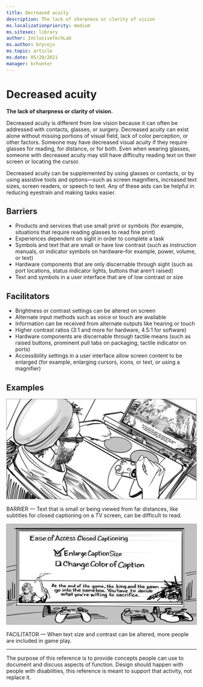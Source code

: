 ```yaml
---
title: Decreased acuity
description: The lack of sharpness or clarity of vision
ms.localizationpriority: medium
ms.sitesec: library
author: InclusiveTechLab
ms.author: brycejo 
ms.topic: article
ms.date: 05/20/2021
manager: krhunter
---
```


# Decreased acuity

**The lack of sharpness or clarity of vision.**

Decreased acuity is different from low vision because it can often be addressed with contacts, glasses, or surgery. Decreased acuity can exist alone without missing portions of visual field, lack of color perception, or other factors. Someone may have decreased visual acuity if they require glasses for reading, for distance, or for both. Even when wearing glasses, someone with decreased acuity may still have difficulty reading text on their screen or locating the cursor.

Decreased acuity can be supplemented by using glasses or contacts, or by using assistive tools and options—such as screen magnifiers, increased text sizes, screen readers, or speech to text. Any of these aids can be helpful in reducing eyestrain and making tasks easier.

## Barriers

* Products and services that use small print or symbols (for example, situations that require reading glasses to read fine print)​
* Experiences dependent on sight in order to complete a task​
* Symbols and text that are small or have low contrast (such as instruction manuals, or indicator symbols on hardware–for example, power, volume, or text)​
* Hardware components that are only discernable through sight (such as port locations, status indicator lights, buttons that aren’t raised)​
* Text and symbols in a user interface that are of low contrast or size​


## Facilitators

* Brightness or contrast settings can be altered on screen​
* Alternate input methods such as voice or touch are available​
* Information can be received from alternate outputs like hearing or touch
* Higher contrast ratios (3:1 and more for hardware, 4.5:1 for software)​
* Hardware components are discernable through tactile means (such as raised buttons, prominent pull tabs on packaging, tactile indicator on ports)​
* Accessibility settings in a user interface allow screen content to be enlarged (for example, enlarging cursors, icons, or text, or using a magnifier)​


## Examples

![A man sits across the room from a monitor. He’s looking at a paragraph of small text on the screen. In his hand is an Xbox controller, and he seems to be making a decision in a game.](images/Vision_DecreasedAcuity_Barrier.jpg)

BARRIER — Text that is small or being viewed from far distances, like subtitles for closed captioning on a TV screen, can be difficult to read. 

![The monitor shows closed captioning options. The man has selected the option to enlarge caption size, and he hasn’t selected the option to change the caption color.](images/Vision_DecreasedAcuity_Facilitator.jpg)

FACILITATOR — When text size and contrast can be altered, more people are included in game play.


[comment]: # (Footer statement)
___
The purpose of this reference is to provide concepts people can use to document and discuss aspects of function. Design should happen with people with disabilities, this reference is meant to support that activity, not replace it. 